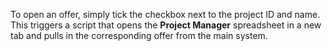 To open an offer, simply tick the checkbox next to the project ID and name. This triggers a script that opens the **Project Manager** spreadsheet in a new tab and pulls in the corresponding offer from the main system.
